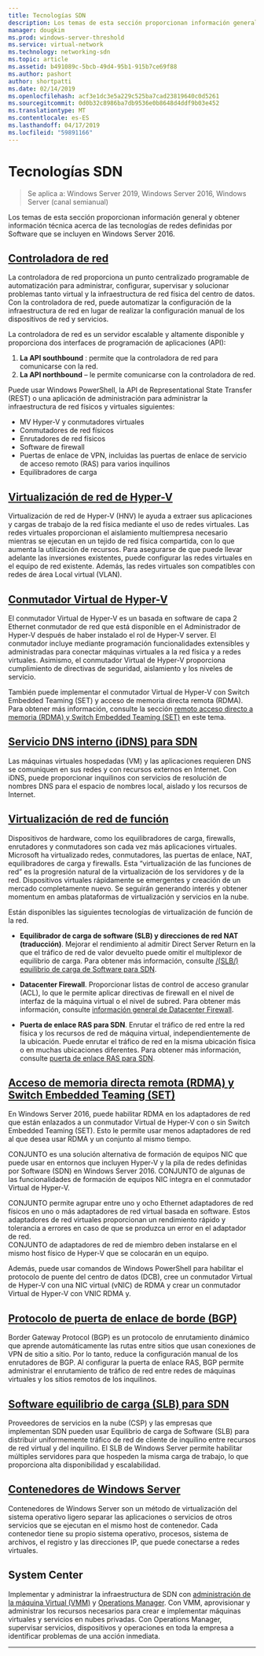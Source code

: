 ```yaml
---
title: Tecnologías SDN
description: Los temas de esta sección proporcionan información general y obtener información técnica acerca de las tecnologías de redes definidas por Software que se incluyen en Windows Server 2016.
manager: dougkim
ms.prod: windows-server-threshold
ms.service: virtual-network
ms.technology: networking-sdn
ms.topic: article
ms.assetid: b491089c-5bcb-49d4-95b1-915b7ce69f88
ms.author: pashort
author: shortpatti
ms.date: 02/14/2019
ms.openlocfilehash: acf3e1dc3e5a229c525ba7cad23819640c0d5261
ms.sourcegitcommit: 0d0b32c8986ba7db9536e0b8648d4ddf9b03e452
ms.translationtype: MT
ms.contentlocale: es-ES
ms.lasthandoff: 04/17/2019
ms.locfileid: "59891166"
---
```

# <a name="sdn-technologies"></a>Tecnologías SDN

>Se aplica a: Windows Server 2019, Windows Server 2016, Windows Server (canal semianual)

Los temas de esta sección proporcionan información general y obtener información técnica acerca de las tecnologías de redes definidas por Software que se incluyen en Windows Server 2016.  

## <a name="network-controllernetwork-controllernetwork-controllermd"></a>[Controladora de red](network-controller/Network-Controller.md)

La controladora de red proporciona un punto centralizado programable de automatización para administrar, configurar, supervisar y solucionar problemas tanto virtual y la infraestructura de red física del centro de datos. Con la controladora de red, puede automatizar la configuración de la infraestructura de red en lugar de realizar la configuración manual de los dispositivos de red y servicios. 

La controladora de red es un servidor escalable y altamente disponible y proporciona dos interfaces de programación de aplicaciones (API):

1. **La API southbound** : permite que la controladora de red para comunicarse con la red.
2. **La API northbound** – le permite comunicarse con la controladora de red.

Puede usar Windows PowerShell, la API de Representational State Transfer (REST) o una aplicación de administración para administrar la infraestructura de red físicos y virtuales siguientes:

- MV Hyper-V y conmutadores virtuales 
- Conmutadores de red físicos 
- Enrutadores de red físicos 
- Software de firewall 
- Puertas de enlace de VPN, incluidas las puertas de enlace de servicio de acceso remoto (RAS) para varios inquilinos 
- Equilibradores de carga 
  

  
## <a name="hyper-v-network-virtualizationhyper-v-network-virtualizationhyper-v-network-virtualizationmd"></a>[Virtualización de red de Hyper-V](hyper-v-network-virtualization/Hyper-V-Network-Virtualization.md)

Virtualización de red de Hyper-V (HNV) le ayuda a extraer sus aplicaciones y cargas de trabajo de la red física mediante el uso de redes virtuales. Las redes virtuales proporcionan el aislamiento multiempresa necesario mientras se ejecutan en un tejido de red física compartida, con lo que aumenta la utilización de recursos. Para asegurarse de que puede llevar adelante las inversiones existentes, puede configurar las redes virtuales en el equipo de red existente. Además, las redes virtuales son compatibles con redes de área Local virtual (VLAN).   
  
  
## <a name="hyper-v-virtual-switchvirtualizationhyper-v-virtual-switchhyper-v-virtual-switchmd"></a>[Conmutador Virtual de Hyper-V](../../../virtualization/hyper-v-virtual-switch/Hyper-V-Virtual-Switch.md) 

El conmutador Virtual de Hyper-V es un basada en software de capa 2 Ethernet conmutador de red que está disponible en el Administrador de Hyper-V después de haber instalado el rol de Hyper-V server. El conmutador incluye mediante programación funcionalidades extensibles y administradas para conectar máquinas virtuales a la red física y a redes virtuales. Asimismo, el conmutador Virtual de Hyper-V proporciona cumplimiento de directivas de seguridad, aislamiento y los niveles de servicio.
  
También puede implementar el conmutador Virtual de Hyper-V con Switch Embedded Teaming (SET) y acceso de memoria directa remota (RDMA). Para obtener más información, consulte la sección [remoto acceso directo a memoria (RDMA) y Switch Embedded Teaming (SET)](#bkmk_rdma) en este tema.  

## <a name="internal-dns-service-idns-for-sdnidns-for-sdnmd"></a>[Servicio DNS interno (iDNS) para SDN](Idns-for-Sdn.md)

Las máquinas virtuales hospedadas (VM) y las aplicaciones requieren DNS se comuniquen en sus redes y con recursos externos en Internet. Con iDNS, puede proporcionar inquilinos con servicios de resolución de nombres DNS para el espacio de nombres local, aislado y los recursos de Internet. 
  
## <a name="network-function-virtualizationnetwork-function-virtualizationnetwork-function-virtualizationmd"></a>[Virtualización de red de función](network-function-virtualization/Network-Function-Virtualization.md)

Dispositivos de hardware, como los equilibradores de carga, firewalls, enrutadores y conmutadores son cada vez más aplicaciones virtuales. Microsoft ha virtualizado redes, conmutadores, las puertas de enlace, NAT, equilibradores de carga y firewalls. Esta “virtualización de las funciones de red” es la progresión natural de la virtualización de los servidores y de la red. Dispositivos virtuales rápidamente se emergentes y creación de un mercado completamente nuevo. Se seguirán generando interés y obtener momentum en ambas plataformas de virtualización y servicios en la nube. 
  
Están disponibles las siguientes tecnologías de virtualización de función de la red.  
  
-   **Equilibrador de carga de software (SLB) y direcciones de red NAT (traducción)**. Mejorar el rendimiento al admitir Direct Server Return en la que el tráfico de red de valor devuelto puede omitir el multiplexor de equilibrio de carga. Para obtener más información, consulte [/(SLB/) equilibrio de carga de Software para SDN](network-function-virtualization/software-load-balancing-for-sdn.md).
  
-   **Datacenter Firewall**. Proporcionar listas de control de acceso granular (ACL), lo que le permite aplicar directivas de firewall en el nivel de interfaz de la máquina virtual o el nivel de subred. Para obtener más información, consulte [información general de Datacenter Firewall](network-function-virtualization/Datacenter-Firewall-Overview.md).
  
-   **Puerta de enlace RAS para SDN**. Enrutar el tráfico de red entre la red física y los recursos de red de máquina virtual, independientemente de la ubicación. Puede enrutar el tráfico de red en la misma ubicación física o en muchas ubicaciones diferentes. Para obtener más información, consulte [puerta de enlace RAS para SDN](network-function-virtualization/RAS-Gateway-for-SDN.md).

  
## <a name="remote-direct-memory-access-rdma-and-switch-embedded-teaming-sethttpsdocsmicrosoftcomwindows-servervirtualizationhyper-v-virtual-switchrdma-and-switch-embedded-teaming"></a>[Acceso de memoria directa remota (RDMA) y Switch Embedded Teaming (SET)](https://docs.microsoft.com/windows-server/virtualization/hyper-v-virtual-switch/rdma-and-switch-embedded-teaming)  
En Windows Server 2016, puede habilitar RDMA en los adaptadores de red que están enlazados a un conmutador Virtual de Hyper-V con o sin Switch Embedded Teaming (SET). Esto le permite usar menos adaptadores de red al que desea usar RDMA y un conjunto al mismo tiempo.  
  
CONJUNTO es una solución alternativa de formación de equipos NIC que puede usar en entornos que incluyen Hyper-V y la pila de redes definidas por Software (SDN) en Windows Server 2016. CONJUNTO de algunas de las funcionalidades de formación de equipos NIC integra en el conmutador Virtual de Hyper-V.  
  
CONJUNTO permite agrupar entre uno y ocho Ethernet adaptadores de red físicos en uno o más adaptadores de red virtual basada en software. Estos adaptadores de red virtuales proporcionan un rendimiento rápido y tolerancia a errores en caso de que se produzca un error en el adaptador de red.  
CONJUNTO de adaptadores de red de miembro deben instalarse en el mismo host físico de Hyper-V que se colocarán en un equipo.  
  
Además, puede usar comandos de Windows PowerShell para habilitar el protocolo de puente del centro de datos (DCB), cree un conmutador Virtual de Hyper-V con una NIC virtual (vNIC) de RDMA y crear un conmutador Virtual de Hyper-V con VNIC RDMA y.  

  

## <a name="border-gateway-protocol-bgpremoteremote-accessbgpborder-gateway-protocol-bgpmd"></a>[Protocolo de puerta de enlace de borde (BGP)](../../../remote/remote-access/bgp/Border-Gateway-Protocol-BGP.md)
  
Border Gateway Protocol (BGP) es un protocolo de enrutamiento dinámico que aprende automáticamente las rutas entre sitios que usan conexiones de VPN de sitio a sitio. Por lo tanto, reduce la configuración manual de los enrutadores de BGP.   Al configurar la puerta de enlace RAS, BGP permite administrar el enrutamiento de tráfico de red entre redes de máquinas virtuales y los sitios remotos de los inquilinos.  
  
## <a name="software-load-balancing-slb-for-sdnnetwork-function-virtualizationsoftware-load-balancing-for-sdnmd"></a>[Software equilibrio de carga (SLB) para SDN](network-function-virtualization/software-load-balancing-for-sdn.md)
Proveedores de servicios en la nube (CSP) y las empresas que implementan SDN pueden usar Equilibrio de carga de Software (SLB) para distribuir uniformemente tráfico de red de cliente de inquilino entre recursos de red virtual y del inquilino. El SLB de Windows Server permite habilitar múltiples servidores para que hospeden la misma carga de trabajo, lo que proporciona alta disponibilidad y escalabilidad. 

## <a name="windows-server-containerscontainerscontainer-networking-overviewmd"></a>[Contenedores de Windows Server](Containers/Container-networking-overview.md)

Contenedores de Windows Server son un método de virtualización del sistema operativo ligero separar las aplicaciones o servicios de otros servicios que se ejecutan en el mismo host de contenedor. Cada contenedor tiene su propio sistema operativo, procesos, sistema de archivos, el registro y las direcciones IP, que puede conectarse a redes virtuales. 


## <a name="system-center"></a>System Center  
Implementar y administrar la infraestructura de SDN con [administración de la máquina Virtual (VMM)](https://docs.microsoft.com/system-center/vmm/) y [Operations Manager](https://docs.microsoft.com/system-center/scom/). Con VMM, aprovisionar y administrar los recursos necesarios para crear e implementar máquinas virtuales y servicios en nubes privadas.  Con Operations Manager, supervisar servicios, dispositivos y operaciones en toda la empresa a identificar problemas de una acción inmediata. 


---